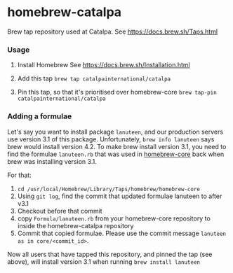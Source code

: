 # homebrew-catalpa
Brew tap repository used at Catalpa. See https://docs.brew.sh/Taps.html


### Usage

1. Install Homebrew
See https://docs.brew.sh/Installation.html

2. Add this tap
`brew tap catalpainternational/catalpa`

3. Pin this tap, so that it's prioritised over homebrew-core
`brew tap-pin catalpainternational/catalpa`


### Adding a formulae

Let's say you want to install package `lanuteen`, and our production servers use version 3.1 of this package. Unfortunately, `brew info lanuteen` says brew would install version 4.2. To make brew install version 3.1, you need to find the formulae `lanuteen.rb` that was used in [homebrew-core](https://github.com/Homebrew/homebrew-core) back when brew was installing version 3.1.

For that:
1. `cd /usr/local/Homebrew/Library/Taps/homebrew/homebrew-core`
2. Using `git log`, find the commit that updated formulae lanuteen to after v3.1
3. Checkout before that commit
4. copy `Formula/lanuteen.rb` from your homebrew-core repository to inside the homebrew-catalpa repository
5. Commit that copied formulae. Please use the commit message `lanuteen as in core/<commit_id>`.

Now all users that have tapped this repository, and pinned the tap (see above), will install version 3.1 when running `brew install lanuteen`
